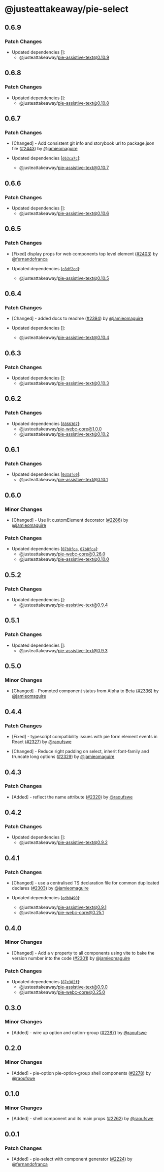 # @justeattakeaway/pie-select

## 0.6.9

### Patch Changes

- Updated dependencies []:
  - @justeattakeaway/pie-assistive-text@0.10.9

## 0.6.8

### Patch Changes

- Updated dependencies []:
  - @justeattakeaway/pie-assistive-text@0.10.8

## 0.6.7

### Patch Changes

- [Changed] - Add consistent git info and storybook url to package.json file ([#2443](https://github.com/justeattakeaway/pie/pull/2443)) by [@jamieomaguire](https://github.com/jamieomaguire)

- Updated dependencies [[`d63ca7c`](https://github.com/justeattakeaway/pie/commit/d63ca7ccb1a40619f0118bc436550c6c02f70309)]:
  - @justeattakeaway/pie-assistive-text@0.10.7

## 0.6.6

### Patch Changes

- Updated dependencies []:
  - @justeattakeaway/pie-assistive-text@0.10.6

## 0.6.5

### Patch Changes

- [Fixed] display props for web components top level element ([#2403](https://github.com/justeattakeaway/pie/pull/2403)) by [@fernandofranca](https://github.com/fernandofranca)

- Updated dependencies [[`c8df2cd`](https://github.com/justeattakeaway/pie/commit/c8df2cdcd5a19296321b008d9a1284176d6c8855)]:
  - @justeattakeaway/pie-assistive-text@0.10.5

## 0.6.4

### Patch Changes

- [Changed] - added docs to readme ([#2394](https://github.com/justeattakeaway/pie/pull/2394)) by [@jamieomaguire](https://github.com/jamieomaguire)

- Updated dependencies []:
  - @justeattakeaway/pie-assistive-text@0.10.4

## 0.6.3

### Patch Changes

- Updated dependencies []:
  - @justeattakeaway/pie-assistive-text@0.10.3

## 0.6.2

### Patch Changes

- Updated dependencies [[`8866307`](https://github.com/justeattakeaway/pie/commit/8866307deed67e698088e731bb87e5e6db45f0e3)]:
  - @justeattakeaway/pie-webc-core@1.0.0
  - @justeattakeaway/pie-assistive-text@0.10.2

## 0.6.1

### Patch Changes

- Updated dependencies [[`0d3dfc0`](https://github.com/justeattakeaway/pie/commit/0d3dfc0f19ca502433e2f15ad5a6e03cdf77c1a3)]:
  - @justeattakeaway/pie-assistive-text@0.10.1

## 0.6.0

### Minor Changes

- [Changed] - Use lit customElement decorator ([#2286](https://github.com/justeattakeaway/pie/pull/2286)) by [@jamieomaguire](https://github.com/jamieomaguire)

### Patch Changes

- Updated dependencies [[`07b8fca`](https://github.com/justeattakeaway/pie/commit/07b8fca26662f794e8e5f6137b1ee7c7f755f6b0), [`07b8fca`](https://github.com/justeattakeaway/pie/commit/07b8fca26662f794e8e5f6137b1ee7c7f755f6b0)]:
  - @justeattakeaway/pie-webc-core@0.26.0
  - @justeattakeaway/pie-assistive-text@0.10.0

## 0.5.2

### Patch Changes

- Updated dependencies []:
  - @justeattakeaway/pie-assistive-text@0.9.4

## 0.5.1

### Patch Changes

- Updated dependencies []:
  - @justeattakeaway/pie-assistive-text@0.9.3

## 0.5.0

### Minor Changes

- [Changed] - Promoted component status from Alpha to Beta ([#2336](https://github.com/justeattakeaway/pie/pull/2336)) by [@jamieomaguire](https://github.com/jamieomaguire)

## 0.4.4

### Patch Changes

- [Fixed] - typescript compatibility issues with pie form element events in React ([#2327](https://github.com/justeattakeaway/pie/pull/2327)) by [@raoufswe](https://github.com/raoufswe)

- [Changed] - Reduce right padding on select, inherit font-family and truncate long options ([#2329](https://github.com/justeattakeaway/pie/pull/2329)) by [@jamieomaguire](https://github.com/jamieomaguire)

## 0.4.3

### Patch Changes

- [Added] - reflect the name attribute ([#2320](https://github.com/justeattakeaway/pie/pull/2320)) by [@raoufswe](https://github.com/raoufswe)

## 0.4.2

### Patch Changes

- Updated dependencies []:
  - @justeattakeaway/pie-assistive-text@0.9.2

## 0.4.1

### Patch Changes

- [Changed] - use a centralised TS declaration file for common duplicated declares ([#2303](https://github.com/justeattakeaway/pie/pull/2303)) by [@jamieomaguire](https://github.com/jamieomaguire)

- Updated dependencies [[`edb0490`](https://github.com/justeattakeaway/pie/commit/edb049031b49a1d8a752c93db4cb164aa90eed3e)]:
  - @justeattakeaway/pie-assistive-text@0.9.1
  - @justeattakeaway/pie-webc-core@0.25.1

## 0.4.0

### Minor Changes

- [Changed] - Add a v property to all components using vite to bake the version number into the code ([#2301](https://github.com/justeattakeaway/pie/pull/2301)) by [@jamieomaguire](https://github.com/jamieomaguire)

### Patch Changes

- Updated dependencies [[`87e902f`](https://github.com/justeattakeaway/pie/commit/87e902f4995af214770200e430eaec2bad7d21b3)]:
  - @justeattakeaway/pie-assistive-text@0.9.0
  - @justeattakeaway/pie-webc-core@0.25.0

## 0.3.0

### Minor Changes

- [Added] - wire up option and option-group ([#2287](https://github.com/justeattakeaway/pie/pull/2287)) by [@raoufswe](https://github.com/raoufswe)

## 0.2.0

### Minor Changes

- [Added] - pie-option pie-option-group shell components ([#2278](https://github.com/justeattakeaway/pie/pull/2278)) by [@raoufswe](https://github.com/raoufswe)

## 0.1.0

### Minor Changes

- [Added] - shell component and its main props ([#2262](https://github.com/justeattakeaway/pie/pull/2262)) by [@raoufswe](https://github.com/raoufswe)

## 0.0.1

### Patch Changes

- [Added] - pie-select with component generator ([#2224](https://github.com/justeattakeaway/pie/pull/2224)) by [@fernandofranca](https://github.com/fernandofranca)
